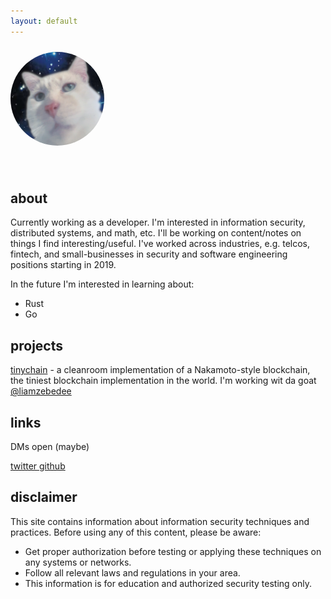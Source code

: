 ```yaml
---
layout: default
---
```

<span title="u r under my spell"><img src="/assets/img/cat.png" class="spin-on-hover" alt="profile picture" style="border-radius: 50%;margin: 10px auto 40px auto;" height="150"></span>

## about
Currently working as a developer. I'm interested in information security, distributed systems, and math, etc. I'll be working on content/notes on things I find interesting/useful. I've worked across industries, e.g. telcos, fintech, and small-businesses in security and software engineering positions starting in 2019.

In the future I'm interested in learning about:
- Rust
- Go

## projects
[tinychain](https://github.com/tinychainorg/tinychain) - a cleanroom implementation of a Nakamoto-style blockchain, the tiniest blockchain implementation in the world. I'm working wit da goat [@liamzebedee](https://github.com/liamzebedee)

## links
DMs open (maybe)
<div class="custom social-buttons">
  <a href="https://twitter.com/0x13B" class="social-button">
    <i class="fab fa-twitter"></i> twitter
  </a>
  <a href="https://github.com/0x13bbb" class="social-button">
    <i class="fab fa-github"></i> github
  </a>
</div>

## disclaimer
This site contains information about information security techniques and practices. Before using any of this content, please be aware:

- Get proper authorization before testing or applying these techniques on any systems or networks.
- Follow all relevant laws and regulations in your area.
- This information is for education and authorized security testing only.
